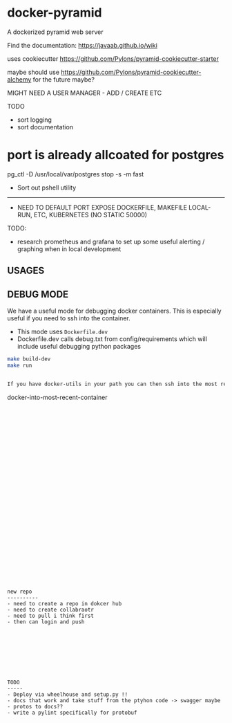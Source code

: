 # docker-pyramid
A dockerized pyramid web server

Find the documentation: https://javaab.github.io/wiki


uses cookiecutter https://github.com/Pylons/pyramid-cookiecutter-starter


maybe should use https://github.com/Pylons/pyramid-cookiecutter-alchemy for the future maybe?


MIGHT NEED A USER MANAGER - ADD / CREATE ETC


TODO
- sort logging
- sort documentation


# port is already allcoated for postgres
pg_ctl -D /usr/local/var/postgres stop -s -m fast





- Sort out pshell utility

------------------------------------------------------------------------------




- NEED TO DEFAULT PORT EXPOSE DOCKERFILE, MAKEFILE LOCAL-RUN, ETC, KUBERNETES (NO STATIC 50000)








TODO:
- research prometheus and grafana to set up some useful alerting / graphing when in local development








USAGES
--------


DEBUG MODE
-----------
We have a useful mode for debugging docker containers. This is especially useful if you need to ssh into the container.

- This mode uses `Dockerfile.dev`
- Dockerfile.dev calls debug.txt from config/requirements which will include useful debugging python packages

```sh
make build-dev
make run


If you have docker-utils in your path you can then ssh into the most recent container 
```
docker-into-most-recent-container
```






























new repo
----------
- need to create a repo in dokcer hub
- need to create collabraotr
- need to pull i think first
- then can login and push 









TODO
-----
- Deploy via wheelhouse and setup.py !!
- docs that work and take stuff from the ptyhon code -> swagger maybe
- protos to docs??
- write a pylint specifically for protobuf